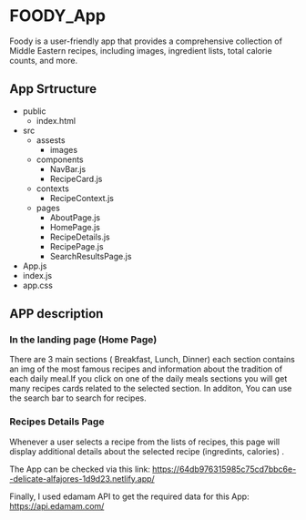# FOODY_App

Foody is a user-friendly app that provides a comprehensive collection of Middle Eastern recipes, including images, ingredient lists, total calorie counts, and more.

## App Srtructure

- public
  - index.html
- src
  - assests
    - images
  - components
    - NavBar.js
    - RecipeCard.js
  - contexts
    - RecipeContext.js
  - pages
    - AboutPage.js
    - HomePage.js
    - RecipeDetails.js
    - RecipePage.js
    - SearchResultsPage.js
- App.js
- index.js
- app.css

## APP description

### In the landing page (Home Page)

There are 3 main sections ( Breakfast, Lunch, Dinner) each section contains an img of the most famous recipes and information about the tradition of each daily meal.If you click on one of the daily meals sections you will get many recipes cards related to the selected section. In additon, You can use the search bar to search for recipes.

### Recipes Details Page

Whenever a user selects a recipe from the lists of recipes, this page will display additional details about the selected recipe (ingredints, calories) .

The App can be checked via this link: <https://64db976315985c75cd7bbc6e--delicate-alfajores-1d9d23.netlify.app/>

Finally, I used edamam API to get the required data for this App: <https://api.edamam.com/>
